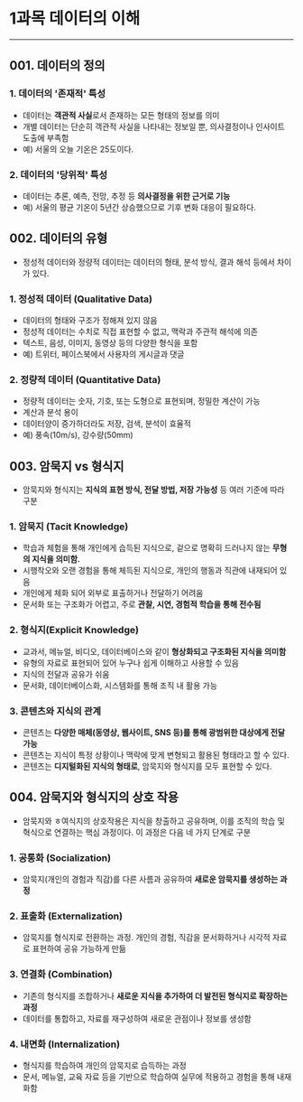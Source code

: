 # 1과목 데이터의 이해

---
## 001. 데이터의 정의
### 1. 데이터의 '존재적' 특성
- 데이터는 **객관적 사실**로서 존재하는 모든 형태의 정보를 의미
- 개별 데이터는 단순히 객관적 사실을 나타내는 정보일 뿐, 의사결정이나 인사이트 도출에 부족함
- 예) 서울의 오늘 기온은 25도이다.

### 2. 데이터의 '당위적' 특성
- 데이터는 추론, 예측, 전망, 추정 등 **의사결정을 위한 근거로 기능**
- 예) 서울의 평균 기온이 5년간 상승했으므로 기후 변화 대응이 필요하다.

## 002. 데이터의 유형
- 정성적 데이터와 정량적 데이터는 데이터의 형태, 분석 방식, 결과 해석 등에서 차이가 있다.

### 1. 정성적 데이터 (Qualitative Data)
- 데이터의 형태와 구조가 정해져 있지 않음
- 정성적 데이터는 수치로 직접 표현할 수 없고, 맥락과 주관적 해석에 의존
- 텍스트, 음성, 이미지, 동영상 등의 다양한 형식을 포함
- 예) 트위터, 페이스북에서 사용자의 게시글과 댓글
### 2. 정량적 데이터 (Quantitative Data)
- 정량적 데이터는 숫자, 기호, 또는 도형으로 표현되며, 정밀한 계산이 가능
- 계산과 분석 용이
- 데이터양이 증가하더라도 저장, 검색, 분석이 효율적
- 예) 풍속(10m/s), 강수량(50mm)

## 003. 암묵지 vs 형식지
- 암묵지와 형식지는 **지식의 표현 방식, 전달 방법, 저장 가능성** 등 여러 기준에 따라 구분
### 1. 암묵지 (Tacit Knowledge)
- 학습과 체험을 통해 개인에게 습득된 지식으로, 겉으로 명확히 드러나지 않는 **무형의 지식을 의미함.**
- 시행착오와 오랜 경험을 통해 체득된 지식으로, 개인의 행동과 직관에 내재되어 있음
- 개인에게 체화 되어 외부로 표출하거나 전달하기 어려움
- 문서화 또는 구조화가 어렵고, 주로 **관찰, 시연, 경험적 학습을 통해 전수됨**

### 2. 형식지(Explicit Knowledge)
- 교과서, 메뉴얼, 비디오, 데이터베이스와 같이 **형상화되고 구조화된 지식을 의미함**
- 유형의 자료로 표현되어 있어 누구나 쉽게 이해하고 사용할 수 있음
- 지식의 전달과 공유가 쉬움
- 문서화, 데이터베이스화, 시스템화를 통해 조직 내 활용 가능
### 3. 콘텐츠와 지식의 관계
- 콘텐츠는 **다양한 매체(동영상, 웹사이트, SNS 등)를 통해 광범위한 대상에게 전달 가능**
- 콘텐츠는 지식이 특정 상황이나 맥락에 맞게 변형되고 활용된 형태라고 할 수 있다.
- 콘텐츠는 **디지털화된 지식의 형태로**, 암묵지와 형식지를 모두 표현할 수 있다.

## 004. 암묵지와 형식지의 상호 작용
- 암묵지와 ㅎ여식지의 상호작용은 지식을 창출하고 공유하며, 이를 조직의 학습 및 혁식으로 연결하는 핵심 과정이다. 이 과정은 다음 네 가지 단계로 구분

### 1. 공통화 (Socialization)
- 암묵지(개인의 경험과 직감)를 다른 사름과 공유하여 **새로운 암묵지를 생성하는 과정**
### 2. 표출화 (Externalization)
- 암묵지를 형식지로 전환하는 과정. 개인의 경험, 직감을 문서화하거나 시각적 자료로 표현하여 공유 가능하게 만듦
### 3. 연결화 (Combination)
- 기존의 형식지를 조합하거나 **새로운 지식을 추가하여 더 발전된 형식지로 확장하는 과정**
- 데이터를 통합하고, 자료를 재구성하여 새로운 관점이나 정보를 생성함
### 4. 내면화 (Internalization)
- 형식지를 학습하여 개인의 암묵지로 습득하는 과정
- 문서, 메뉴얼, 교육 자료 등을 기반으로 학습하여 실무에 적용하고 경험을 통해 내재화함

